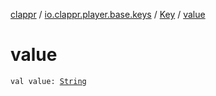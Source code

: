 [clappr](../../index.md) / [io.clappr.player.base.keys](../index.md) / [Key](index.md) / [value](./value.md)

# value

`val value: `[`String`](https://kotlinlang.org/api/latest/jvm/stdlib/kotlin/-string/index.html)